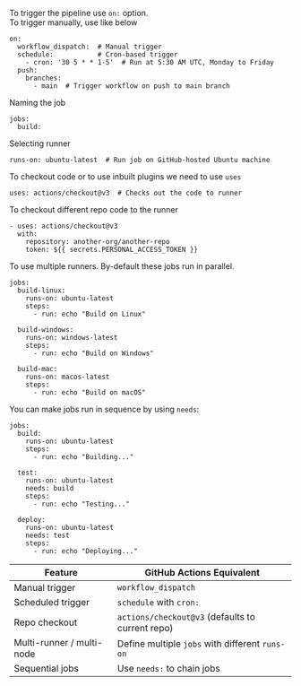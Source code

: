 
To trigger the pipeline use `on:` option.\
To trigger manually, use like below
```
on:
  workflow_dispatch:  # Manual trigger
  schedule:           # Cron-based trigger
    - cron: '30 5 * * 1-5'  # Run at 5:30 AM UTC, Monday to Friday
  push:
    branches:
      - main  # Trigger workflow on push to main branch
```
Naming the job
```
jobs:
  build:
```
Selecting runner
```
runs-on: ubuntu-latest  # Run job on GitHub-hosted Ubuntu machine
```
To checkout code or to use inbuilt plugins we need to use `uses`
```
uses: actions/checkout@v3  # Checks out the code to runner
```
To checkout different repo code to the runner
```
- uses: actions/checkout@v3
  with:
    repository: another-org/another-repo
    token: ${{ secrets.PERSONAL_ACCESS_TOKEN }}
```
To use multiple runners. By-default these jobs run in parallel.
```
jobs:
  build-linux:
    runs-on: ubuntu-latest
    steps:
      - run: echo "Build on Linux"

  build-windows:
    runs-on: windows-latest
    steps:
      - run: echo "Build on Windows"

  build-mac:
    runs-on: macos-latest
    steps:
      - run: echo "Build on macOS"
```
You can make jobs run in sequence by using `needs`:
```
jobs:
  build:
    runs-on: ubuntu-latest
    steps:
      - run: echo "Building..."

  test:
    runs-on: ubuntu-latest
    needs: build
    steps:
      - run: echo "Testing..."

  deploy:
    runs-on: ubuntu-latest
    needs: test
    steps:
      - run: echo "Deploying..."
```
| Feature                   | GitHub Actions Equivalent                        |
| ------------------------- | ------------------------------------------------ |
| Manual trigger            | `workflow_dispatch`                              |
| Scheduled trigger         | `schedule` with `cron:`                          |
| Repo checkout             | `actions/checkout@v3` (defaults to current repo) |
| Multi-runner / multi-node | Define multiple `jobs` with different `runs-on`  |
| Sequential jobs           | Use `needs:` to chain jobs                       |
